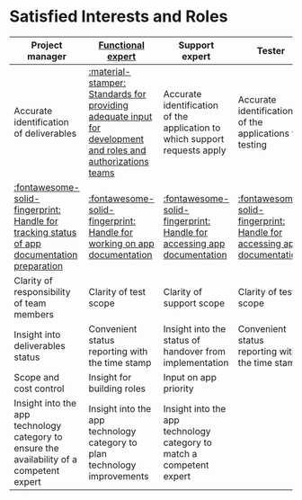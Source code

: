 # Satisfied Interests and Roles

|  Project manager                              |        [Functional expert](for-functional-experts.md)  |    Support expert     | Tester | Developer |
|-----------------------------------------------|---------------------------|----------------------|-----|--|
| Accurate identification of deliverables       | [:material-stamper: Standards for providing adequate input for development and roles and authorizations teams](usecases/posts/alignment-with-authorization-team.md)  | Accurate identification of the application to which support requests apply |  Accurate identification of the applications for testing |   |
| [:fontawesome-solid-fingerprint: Handle for tracking status of app documentation preparation](usecases/posts/app-identification.md)  | [:fontawesome-solid-fingerprint: Handle for working on app documentation](usecases/posts/app-identification.md)  | [:fontawesome-solid-fingerprint: Handle for accessing app documentation](usecases/posts/app-identification.md)  |  [:fontawesome-solid-fingerprint: Handle for accessing app documentation](usecases/posts/app-identification.md)  |  [Handle for working on app technical documentation](usecases/posts/app-identification.md)  | 
| Clarity of responsibility of team members     |  Clarity of test scope    | Clarity of support scope | Clarity of test scope |     |
| Insight into deliverables status              |  Convenient status reporting with the time stamp | Insight into the  status of handover from implementation                    |  Convenient status reporting with the time stamp | |
| Scope and cost control                        |  Insight for building roles | Input on app priority |   |
| Insight into the app technology category to ensure the availability of a competent expert    |  Insight into the app technology category to plan technology improvements        | Insight into the app technology category to match a competent expert |   |
